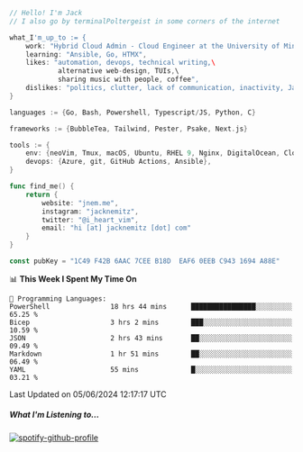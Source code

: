 ```go
// Hello! I'm Jack
// I also go by terminalPoltergeist in some corners of the internet

what_I'm_up_to := {
    work: "Hybrid Cloud Admin - Cloud Engineer at the University of Minnesota",
    learning: "Ansible, Go, HTMX",
    likes: "automation, devops, technical writing,\
            alternative web-design, TUIs,\
            sharing music with people, coffee",
    dislikes: "politics, clutter, lack of communication, inactivity, Java",
}

languages := {Go, Bash, Powershell, Typescript/JS, Python, C}

frameworks := {BubbleTea, Tailwind, Pester, Psake, Next.js}

tools := {
    env: {neoVim, Tmux, macOS, Ubuntu, RHEL 9, Nginx, DigitalOcean, Cloudflare},
    devops: {Azure, git, GitHub Actions, Ansible},
}

func find_me() {
    return {
        website: "jnem.me",
        instagram: "jacknemitz",
        twitter: "@i_heart_vim",
        email: "hi [at] jacknemitz [dot] com"
    }
}

const pubKey = "1C49 F42B 6AAC 7CEE B18D  EAF6 0EEB C943 1694 A88E"
```

<!--START_SECTION:waka-->
📊 **This Week I Spent My Time On** 

```text
💬 Programming Languages: 
PowerShell               18 hrs 44 mins      ████████████████░░░░░░░░░   65.25 % 
Bicep                    3 hrs 2 mins        ███░░░░░░░░░░░░░░░░░░░░░░   10.59 % 
JSON                     2 hrs 43 mins       ██░░░░░░░░░░░░░░░░░░░░░░░   09.49 % 
Markdown                 1 hr 51 mins        ██░░░░░░░░░░░░░░░░░░░░░░░   06.49 % 
YAML                     55 mins             █░░░░░░░░░░░░░░░░░░░░░░░░   03.21 % 
```


 Last Updated on 05/06/2024 12:17:17 UTC
<!--END_SECTION:waka-->

##### What I'm Listening to...

[![spotify-github-profile](https://spotify-github-profile.vercel.app/api/view?uid=jack.nemitz&cover_image=true&show_offline=true&bar_color=53b14f&bar_color_cover=false&background_color=121212FF)](https://spotify-github-profile.vercel.app/api/view?uid=jack.nemitz&redirect=true)
